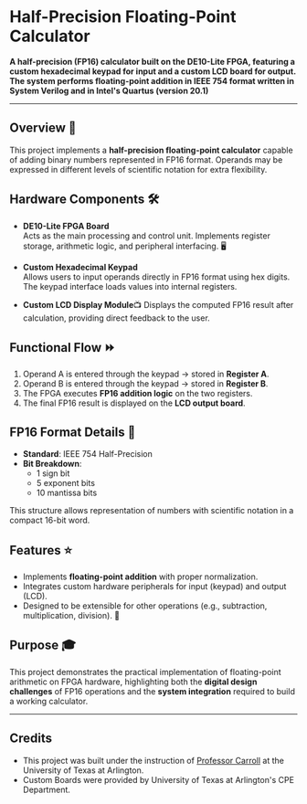 # Half-Precision Floating-Point Calculator

**A half-precision (FP16) calculator built on the DE10-Lite FPGA, featuring a custom hexadecimal keypad for input and a custom LCD board for output. The system performs floating-point addition in IEEE 754 format written in System Verilog and in Intel's Quartus (version 20.1)**

---

## Overview 📝
This project implements a **half-precision floating-point calculator** capable of adding binary numbers represented in FP16 format. Operands may be expressed in different levels of scientific notation for extra flexibility. 

## Hardware Components 🛠️
- **DE10-Lite FPGA Board**  
  Acts as the main processing and control unit. Implements register storage, arithmetic logic, and peripheral interfacing. 🖥

- **Custom Hexadecimal Keypad**  
  Allows users to input operands directly in FP16 format using hex digits. The keypad interface loads values into internal registers.
  

- **Custom LCD Display Module**📺
  Displays the computed FP16 result after calculation, providing direct feedback to the user. 

## Functional Flow ⏩
1. Operand A is entered through the keypad → stored in **Register A**.  
2. Operand B is entered through the keypad → stored in **Register B**.  
3. The FPGA executes **FP16 addition logic** on the two registers.  
4. The final FP16 result is displayed on the **LCD output board**.


## FP16 Format Details 🔢
- **Standard**: IEEE 754 Half-Precision  
- **Bit Breakdown**:  
  - 1 sign bit  
  - 5 exponent bits  
  - 10 mantissa bits  

This structure allows representation of numbers with scientific notation in a compact 16-bit word. 

## Features ⭐
- Implements **floating-point addition** with proper normalization.  
- Integrates custom hardware peripherals for input (keypad) and output (LCD).  
- Designed to be extensible for other operations (e.g., subtraction, multiplication, division). 🎯

## Purpose 🎓
This project demonstrates the practical implementation of floating-point arithmetic on FPGA hardware, highlighting both the **digital design challenges** of FP16 operations and the **system integration** required to build a working calculator.

---

## Credits 
- This project was built under the instruction of [Professor Carroll](https://www.uta.edu/academics/faculty/profile?user=carroll) at the University of Texas at Arlington.  
- Custom Boards were provided by University of Texas at Arlington's CPE Department. 
